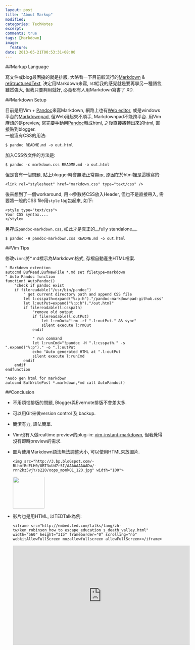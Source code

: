 ```yaml
---
layout: post
title: "About Markup"
modified:
categories: TechNotes
excerpt:  
comments: true
tags: [Markdown]
image:
  feature:
date: 2013-05-21T00:53:31+08:00
---
```


##Markup Language  

寫文件或blog最困擾的就是排版, 大略看一下目前較流行的[Markdown][id-md] & [reStructuredText][id-rst], 決定用Markdown來寫, rst給我的感覺就是要再學另一種語言, 雖然強大, 但我只要夠用就好, 必竟都有人用Markdown寫書了 XD.  

[id-md]: http://daringfireball.net/projects/markdown/  
[id-rst]: http://docutils.sourceforge.net/rst.html  

##Markdown Setup  

目前是用Vim + [Pandoc][id-pan]來寫Markdown, 網路上也有[Web editor][id-we], 或是windows平台的[Markdownpad][id-dpad], 但Web用起來不順手, Markdownpad不能跨平台. 用Vim麻煩的是preview, 寫完要手動用[Pandoc][id-pan]轉成html, 之後直接將轉出來的html, 直接貼到blogger.  
一般沒有CSS的用法:  

    $ pandoc README.md -o out.html  

加入CSS依文件的方法是:  

    $ pandoc -c markdown.css README.md -o out.html  

但是會有一個問題, 貼上blogger時會無法正常顯示, 原因在於html裡是這樣寫的: 

    <link rel="stylesheet" href="markdown.css" type="text/css" />  

後來想到了一個workaround, 用`-H`參數將CSS放入Header, 但也不是直接帶入, 需要將一般的CSS file用`style` tag包起來, 如下: 

    <style type="text/css">  
    Your CSS syntax....  
    </style>  

另存成`pandoc-markdown.css`, 如此才是真正的__fully standalone__. 

    $ pandoc -H pandoc-markdown.css README.md -o out.html  

[id-pan]: http://johnmacfarlane.net/pandoc/  
[id-we]: http://joncom.be/experiments/markdown-editor/edit/  
[id-dpad]: http://markdownpad.com/  

##Vim Tips  

修改`vimrc`將\*.md標示為Markdown格式, 存檔自動產生HTML檔案.  

```vim
" Markdown extention
autocmd BufRead,BufNewFile *.md set filetype=markdown
" Auto Pandoc function
function! AutoPandoc()
    "check if pandoc exist
    if filereadable("/usr/bin/pandoc")
        " get current directory path and append CSS file
        let l:csspath=expand("%:p:h")."/pandoc-markdownpad-github.css"
        let l:outPut=expand("%:p:h")."/out.html"
        if filereadable(l:csspath)
            "remove old output
            if filereadable(l:outPut)
                let l:rmOut="!rm -rf ".l:outPut." && sync"
                silent execute l:rmOut
            endif

            " run command
            let l:runCmd="!pandoc -H ".l:csspath." -s ".expand("%:p")." -o ".l:outPut
            echo "Auto generated HTML at ".l:outPut
            silent execute l:runCmd
        endif
    endif
endfunction

"Audo gen html for markdown
autocmd BufWritePost *.markdown,*md call AutoPandoc()
```

##Conclusion  
* 不用煩惱排版的問題, Blogger與Evernote排版不會差太多.
* 可以用Git來做version control 及 backup.  
* 簡潔有力, 語法簡單.  
* Vim也有人做realtime preview的plug-in: [vim-instant-markdown][], 但我覺得沒有即時preview的需求.  
* 圖片使用Markdown語法無法調整大小, 可以使用HTML來放圖片.  

    `<img src="http://3.bp.bloGspot.com/-BLhmfBdELH0/UBT3uUd7r5I/AAAAAAAAADw/-rnn2kz5vjY/s220/oops_monk01_120.jpg" width="100">`

    <img src="http://3.bp.blogspot.com/-BLhmfBdELH0/UBT3uUd7r5I/AAAAAAAAADw/-rnn2kz5vjY/s220/oops_monk01_120.jpg" width="100">

* 影片也是用HTML, 以TEDTalk為例:  

    `<iframe src="http://embed.ted.com/talks/lang/zh-tw/ken_robinson_how_to_escape_education_s_death_valley.html"`  
    `width="560" height="315" frameborder="0" scrolling="no" `  
    `webkitAllowFullScreen mozallowfullscreen allowFullScreen></iframe>`

    <iframe src="http://embed.ted.com/talks/lang/zh-tw/ken_robinson_how_to_escape_education_s_death_valley.html"
    width="560" height="315" frameborder="0" scrolling="no"
    webkitAllowFullScreen mozallowfullscreen allowFullScreen></iframe>

[vim-instant-markdown]: https://github.com/suan/vim-instant-markdown  

